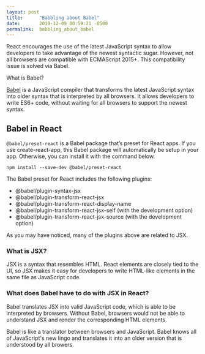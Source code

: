 ```yaml
---
layout: post
title:      "Babbling about Babel"
date:       2019-12-09 00:59:21 -0500
permalink:  babbling_about_babel
---
```



React encourages the use of the latest JavaScript syntax to allow developers to take advantage of the newest syntactic sugar. However, not all browsers are compatible with ECMAScript 2015+. This compatibility issue is solved via Babel.

What is Babel?

[Babel](https://babeljs.io/) is a JavaScript compiler that transforms the latest JavaScript syntax into older syntax that is interpreted by all browsers. It allows developers to write ES6+ code, without waiting for all browsers to support the newest syntax.

## Babel in React

`@babel/preset-react` is a Babel package that’s preset for React apps. If you use create-react-app, this Babel package will automatically be setup in your app. Otherwise, you can install it with the command below.

`npm install --save-dev @babel/preset-react`

The Babel preset for React includes the following plugins:
* @babel/plugin-syntax-jsx
* @babel/plugin-transform-react-jsx
* @babel/plugin-transform-react-display-name
* @babel/plugin-transform-react-jsx-self (with the development option)
* @babel/plugin-transform-react-jsx-source (with the development option)

As you may have noticed, many of the plugins above are related to JSX.

### What is JSX?

JSX is a syntax that resembles HTML. React elements are closely tied to the UI, so JSX makes it easy for developers to write HTML-like elements in the same file as JavaScript code.

### What does Babel have to do with JSX in React?

Babel translates JSX into valid JavaScript code, which is able to be interpreted by browsers. Without Babel, browsers would not be able to understand JSX and render the corresponding HTML elements.

Babel is like a translator between browsers and JavaScript. Babel knows all of JavaScript's new lingo and translates it into an older version that is understood by all browers.
